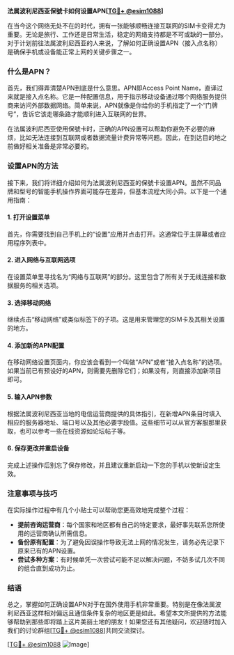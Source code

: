 **法属波利尼西亚保號卡如何设置APN[[TG💪+ @esim1088](https://t.me/s/esim1088)]**

在当今这个网络无处不在的时代，拥有一张能够顺畅连接互联网的SIM卡变得尤为重要。无论是旅行、工作还是日常生活，稳定的网络支持都是不可或缺的一部分。对于计划前往法属波利尼西亚的人来说，了解如何正确设置APN（接入点名称）是确保手机或设备能正常上网的关键步骤之一。

### 什么是APN？

首先，我们得弄清楚APN到底是什么意思。APN即Access Point Name，直译过来就是接入点名称。它是一种配置信息，用于指示移动设备通过哪个网络服务提供商来访问外部数据网络。简单来说，APN就像是你给你的手机指定了一个“门牌号”，告诉它该走哪条路才能顺利进入互联网的世界。

在法属波利尼西亚使用保號卡时，正确的APN设置可以帮助你避免不必要的麻烦，比如无法连接到互联网或者数据流量计费异常等问题。因此，在到达目的地之前做好相关准备是非常必要的。

### 设置APN的方法

接下来，我们将详细介绍如何为法属波利尼西亚的保號卡设置APN。虽然不同品牌和型号的智能手机操作界面可能存在差异，但基本流程大同小异。以下是一个通用指南：

#### 1. 打开设置菜单
首先，你需要找到自己手机上的“设置”应用并点击打开。这通常位于主屏幕或者应用程序列表中。

#### 2. 进入网络与互联网选项
在设置菜单里寻找名为“网络与互联网”的部分。这里包含了所有关于无线连接和数据服务的相关选项。

#### 3. 选择移动网络
继续点击“移动网络”或类似标签下的子项。这是用来管理您的SIM卡及其相关设置的地方。

#### 4. 添加新的APN配置
在移动网络设置页面内，你应该会看到一个叫做“APN”或者“接入点名称”的选项。如果当前已有预设好的APN，则需要先删除它们；如果没有，则直接添加新项目即可。

#### 5. 输入APN参数
根据法属波利尼西亚当地的电信运营商提供的具体指引，在新增APN条目时填入相应的服务器地址、端口号以及其他必要字段值。这些细节可以从官方客服那里获取，也可以参考一些在线资源如论坛帖子等。

#### 6. 保存更改并重启设备
完成上述操作后别忘了保存修改，并且建议重新启动一下您的手机以使新设定生效。

### 注意事项与技巧

在实际操作过程中有几个小贴士可以帮助您更高效地完成整个过程：
- **提前咨询运营商**：每个国家和地区都有自己的特定要求，最好事先联系您所使用的运营商确认所需信息。
- **备份原有配置**：为了避免因误操作导致无法上网的情况发生，请务必先记录下原来已有的APN设置。
- **尝试多种方案**：有时候单凭一次尝试可能不足以解决问题，不妨多试几次不同的组合直到成功为止。

### 结语

总之，掌握如何正确设置APN对于在国外使用手机非常重要。特别是在像法属波利尼西亚这样相对偏远且通信条件复杂的地区更是如此。希望本文所提供的方法能够帮助到那些即将踏上这片美丽土地的朋友！如果您还有其他疑问，欢迎随时加入我们的讨论群组[[TG💪+ @esim1088](https://t.me/s/esim1088)]共同交流探讨。

[[TG💪+ @esim1088](https://t.me/s/esim1088) ![Image](https://i.postimg.cc/4NQfJmqS/Snipaste-2025-05-13-00-14-12.png)]
